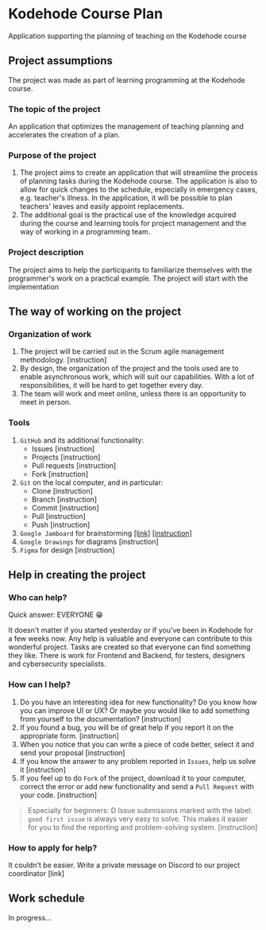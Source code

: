 # Kodehode Course Plan
Application supporting the planning of teaching on the Kodehode course 

## Project assumptions

The project was made as part of learning programming at the Kodehode course.

### The topic of the project

An application that optimizes the management of teaching planning and accelerates the creation of a plan.

### Purpose of the project

1. The project aims to create an application that will streamline the process of planning tasks during the Kodehode course. The application is also to allow for quick changes to the schedule, especially in emergency cases, e.g. teacher's illness. In the application, it will be possible to plan teachers' leaves and easily appoint replacements.
2. The additional goal is the practical use of the knowledge acquired during the course and learning tools for project management and the way of working in a programming team.

### Project description

The project aims to help the participants to familiarize themselves with the programmer's work on a practical example. The project will start with the implementation

## The way of working on the project

### Organization of work

1. The project will be carried out in the Scrum agile management methodology. [instruction]
2. By design, the organization of the project and the tools used are to enable asynchronous work, which will suit our capabilities. With a lot of responsibilities, it will be hard to get together every day.
3. The team will work and meet online, unless there is an opportunity to meet in person.

### Tools

1. `GitHub` and its additional functionality:
   - Issues [instruction]
   - Projects [instruction]
   - Pull requests [instruction]
   - Fork [instruction]
2. `Git` on the local computer, and in particular:
   - Clone [instruction]
   - Branch [instruction]
   - Commit [instruction]
   - Pull [instruction]
   - Push [instruction]
3. `Google Jamboard` for brainstorming [[link]](https://jamboard.google.com/) [[instruction]](https://support.google.com/jamboard/?hl=en#topic=7383643)
4. `Google Drawings` for diagrams [instruction]
5. `Figma` for design [instruction]

## Help in creating the project

### Who can help?
Quick answer: EVERYONE 😁  

It doesn't matter if you started yesterday or if you've been in Kodehode for a few weeks now. Any help is valuable and everyone can contribute to this wonderful project. Tasks are created so that everyone can find something they like. There is work for Frontend and Backend, for testers, designers and cybersecurity specialists.

### How can I help?

1. Do you have an interesting idea for new functionality? Do you know how you can improve UI or UX? Or maybe you would like to add something from yourself to the documentation? [instruction]
2. If you found a bug, you will be of great help if you report it on the appropriate form. [instruction]
3. When you notice that you can write a piece of code better, select it and send your proposal [instruction]
4. If you know the answer to any problem reported in `Issues`, help us solve it [instruction]
5. If you feel up to do `Fork` of the project, download it to your computer, correct the error or add new functionality 
   and send a `Pull Request` with your code. [instruction]

> Especially for beginners: D Issue submissions marked with the label: `good first issue` is always very easy to solve. 
> This makes it easier for you to find the reporting and problem-solving system. [instruction]

### How to apply for help?

It couldn't be easier. Write a private message on Discord to our project coordinator [link]

## Work schedule

In progress...